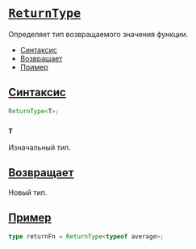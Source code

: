 # [`ReturnType`](../index.md)

Определяет тип возвращаемого значения функции.

- [Синтаксис](#синтаксис)
- [Возвращает](#возвращает)
- [Пример](#пример)

## [Синтаксис](#returntype)

```ts
ReturnType<T>;
```

### `T`

Изначальный тип.

## [Возвращает](#returntype)

Новый тип.

## [Пример](#returntype)

```ts
type returnFn = ReturnType<typeof average>;
```
